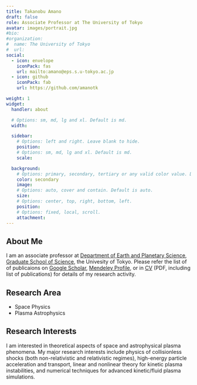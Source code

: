 ```yaml
---
title: Takanobu Amano
draft: false
role: Associate Professor at The University of Tokyo
avatar: images/portrait.jpg
#bio:
#organization:
#  name: The University of Tokyo
#  url:
social:
  - icon: envelope
    iconPack: fas
    url: mailto:amano@eps.s.u-tokyo.ac.jp
  - icon: github
    iconPack: fab
    url: https://github.com/amanotk

weight: 1
widget:
  handler: about

  # Options: sm, md, lg and xl. Default is md.
  width:

  sidebar:
    # Options: left and right. Leave blank to hide.
    position:
    # Options: sm, md, lg and xl. Default is md.
    scale:

  background:
    # Options: primary, secondary, tertiary or any valid color value. Default is primary.
    color: secondary
    image:
    # Options: auto, cover and contain. Default is auto.
    size:
    # Options: center, top, right, bottom, left.
    position:
    # Options: fixed, local, scroll.
    attachment:
---
```


## About Me
I am an associate professor at [Department of Earth and Planetary Science][2], [Graduate School of Science][1], the Univesity of Tokyo.
Please refer the list of of publicaions on [Google Scholar][4], [Mendeley Profile][5], or in [CV][6] (PDF, including list of publications) for details of my research activity.

## Research Area
- Space Physics
- Plasma Astrophysics

## Research Interests
I am interested in theoretical aspects of space and astrophysical plasma phenomena.  My major research interests include physics of collisionless shocks (both non-relativistic and relativistic regimes), high-energy particle acceleration and transport, linear and nonlinear theory for kinetic plasma instabilities, and numerical techniques for advanced kinetic/fluid plasma simulations.


[1]: https://www.s.u-tokyo.ac.jp/en/
[2]: http://www.eps.s.u-tokyo.ac.jp/index-en.html
[3]: http://www-space.eps.s.u-tokyo.ac.jp/en/
[4]: https://scholar.google.co.jp/citations?hl=ja&user=o23rFB8AAAAJ&view_op=list_works&sortby=pubdate"
[5]: https://www.mendeley.com/profiles/takanobu-amano/
[6]: ./files/CV-Amano.pdf

